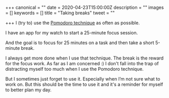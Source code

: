 +++
canonical = ""
date = 2020-04-23T15:00:00Z
description = ""
images = []
keywords = []
title = "Taking breaks"
tweet = ""

+++
I (try to) use the [Pomodoro technique](https://francescocirillo.com/pages/pomodoro-technique) as often as possible.

I have an app for my watch to start a 25-minute focus session.

And the goal is to focus for 25 minutes on a task and then take a short 5-minute break. 

I always get more done when I use that technique. The break is the reward for the focus work. As far as I am concerned :) I don't fall into the trap of distracting myself too much when I use the Pomodoro technique. 

But I sometimes just forget to use it. Especially when I’m not sure what to work on. But this should be the time to use it and it's a reminder for myself to better plan my day. 